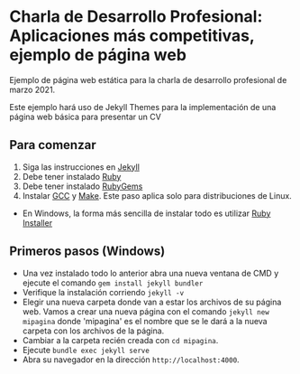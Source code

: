 # Charla de Desarrollo Profesional: Aplicaciones más competitivas, ejemplo de página web
Ejemplo de página web estática para la charla de desarrollo profesional de marzo 2021.

Este ejemplo hará uso de Jekyll Themes para la implementación de una página web básica para presentar un CV

## Para comenzar

1. Siga las instrucciones en [Jekyll](https://jekyllrb.com/docs/installation/)
1. Debe tener instalado [Ruby](https://www.ruby-lang.org/en/downloads/)
1. Debe tener instalado [RubyGems](https://rubygems.org/pages/download)
1. Instalar [GCC](https://gcc.gnu.org/install/) y [Make](https://www.gnu.org/software/make/). Este paso aplica solo para distribuciones de Linux.

- En Windows, la forma más sencilla de instalar todo es utilizar [Ruby Installer](https://rubyinstaller.org/downloads/)

## Primeros pasos (Windows)
- Una vez instalado todo lo anterior abra una nueva ventana de CMD y ejecute el comando `gem install jekyll bundler`
- Verifique la instalación corriendo `jekyll -v`
- Elegir una nueva carpeta donde van a estar los archivos de su página web. Vamos a crear una nueva página con el comando `jekyll new mipagina` donde 'mipagina' es el nombre que se le dará a la nueva carpeta con los archivos de la página.
- Cambiar a la carpeta recién creada con `cd mipagina`.
- Ejecute `bundle exec jekyll serve`
- Abra su navegador en la dirección `http://localhost:4000`.
